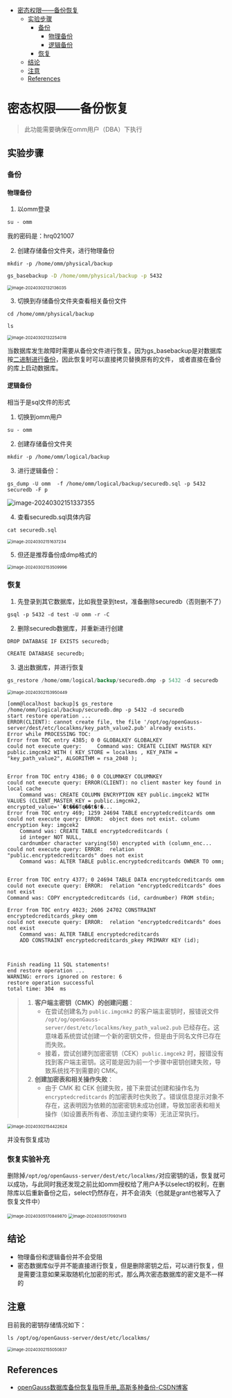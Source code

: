 - [密态权限——备份恢复](#密态权限备份恢复)
  - [实验步骤](#实验步骤)
    - [备份](#备份)
      - [物理备份](#物理备份)
      - [逻辑备份](#逻辑备份)
    - [恢复](#恢复)
  - [结论](#结论)
  - [注意](#注意)
  - [References](#references)

# 密态权限——备份恢复

> 此功能需要确保在omm用户（DBA）下执行

## 实验步骤

### 备份

#### 物理备份

1. 以omm登录

```
su - omm 
```

  我的密码是：hrq021007

2. 创建存储备份文件夹，进行物理备份

```shell
mkdir -p /home/omm/physical/backup
```

```cmd
gs_basebackup -D /home/omm/physical/backup -p 5432
```

<img src="密态权限-备份恢复.assets/image-20240302132136035.png" alt="image-20240302132136035" style="zoom:67%;" />

3. 切换到存储备份文件夹查看相关备份文件

```shell
cd /home/omm/physical/backup
```

```shell
ls
```

<img src="密态权限-备份恢复.assets/image-20240302132254018.png" alt="image-20240302132254018" style="zoom:67%;" />

当数据库发生故障时需要从备份文件进行恢复。因为gs_basebackup是对数据库按<u>二进制进行备份</u>，因此恢复时可以直接拷贝替换原有的文件， 或者直接在备份的库上启动数据库。

#### 逻辑备份

  相当于是sql文件的形式

1. 切换到omm用户

```
su - omm              
```

2. 创建存储备份文件夹

```
mkdir -p /home/omm/logical/backup
```

3. 进行逻辑备份：

```
gs_dump -U omm  -f /home/omm/logical/backup/securedb.sql -p 5432 securedb -F p
```

![image-20240302151337355](密态权限-备份恢复.assets/image-20240302151337355.png)

4. 查看securedb.sql具体内容

```
cat securedb.sql
```

<img src="密态权限-备份恢复.assets/image-20240302151637234.png" alt="image-20240302151637234" style="zoom:67%;" />

5. 但还是推荐备份成dmp格式的

<img src="密态权限-备份恢复.assets/image-20240302153509996.png" alt="image-20240302153509996" style="zoom:67%;" />

### 恢复

1. 先登录到其它数据库，比如我登录到test，准备删除securedb（否则删不了）

```
gsql -p 5432 -d test -U omm -r -C
```

2. 删除securedb数据库，并重新进行创建

```
DROP DATABASE IF EXISTS securedb;
```

```
CREATE DATABASE securedb;
```

3. 退出数据库，并进行恢复

```sql
gs_restore /home/omm/logical/backup/securedb.dmp -p 5432 -d securedb
```

<img src="密态权限-备份恢复.assets/image-20240302153950449.png" alt="image-20240302153950449" style="zoom:67%;" />

```
[omm@localhost backup]$ gs_restore /home/omm/logical/backup/securedb.dmp -p 5432 -d securedb
start restore operation ...
ERROR(CLIENT): cannot create file, the file '/opt/og/openGauss-server/dest/etc/localkms/key_path_value2.pub' already exists.
Error while PROCESSING TOC:
Error from TOC entry 4385; 0 0 GLOBALKEY GLOBALKEY 
could not execute query:     Command was: CREATE CLIENT MASTER KEY public.imgcmk2 WITH ( KEY_STORE = localkms , KEY_PATH = "key_path_value2", ALGORITHM = rsa_2048 );


Error from TOC entry 4386; 0 0 COLUMNKEY COLUMNKEY 
could not execute query: ERROR(CLIENT): no client master key found in local cache
    Command was: CREATE COLUMN ENCRYPTION KEY public.imgcek2 WITH VALUES (CLIENT_MASTER_KEY = public.imgcmk2, encrypted_value='`�t���Tq��t�!�...
Error from TOC entry 469; 1259 24694 TABLE encryptedcreditcards omm
could not execute query: ERROR:  object does not exist. column encryption key: imgcek2
    Command was: CREATE TABLE encryptedcreditcards (
    id integer NOT NULL,
    cardnumber character varying(50) encrypted with (column_enc...
could not execute query: ERROR:  relation "public.encryptedcreditcards" does not exist
    Command was: ALTER TABLE public.encryptedcreditcards OWNER TO omm;


Error from TOC entry 4377; 0 24694 TABLE DATA encryptedcreditcards omm
could not execute query: ERROR:  relation "encryptedcreditcards" does not exist
Command was: COPY encryptedcreditcards (id, cardnumber) FROM stdin;

Error from TOC entry 4023; 2606 24702 CONSTRAINT encryptedcreditcards_pkey omm
could not execute query: ERROR:  relation "encryptedcreditcards" does not exist
    Command was: ALTER TABLE encryptedcreditcards
    ADD CONSTRAINT encryptedcreditcards_pkey PRIMARY KEY (id);



Finish reading 11 SQL statements!
end restore operation ...
WARNING: errors ignored on restore: 6
restore operation successful
total time: 304  ms
```

> 1. **客户端主密钥（CMK）的创建问题**：
>    - 在尝试创建名为 `public.imgcmk2` 的客户端主密钥时，报错说文件 `/opt/og/openGauss-server/dest/etc/localkms/key_path_value2.pub` 已经存在。这意味着系统尝试创建一个新的密钥文件，但是由于同名文件已存在而失败。
>    - 接着，尝试创建列加密密钥（CEK）`public.imgcek2` 时，报错没有找到客户端主密钥。这可能是因为前一个步骤中密钥创建失败，导致系统找不到需要的 CMK。
> 2. **创建加密表和相关操作失败**：
>    - 由于 CMK 和 CEK 创建失败，接下来尝试创建和操作名为 `encryptedcreditcards` 的加密表时也失败了。错误信息提示对象不存在，这表明因为依赖的加密密钥未成功创建，导致加密表和相关操作（如设置表所有者、添加主键约束等）无法正常执行。

<img src="密态权限-备份恢复.assets/image-20240302154422624.png" alt="image-20240302154422624" style="zoom:67%;" />

  并没有恢复成功

### 恢复实验补充

  删除掉`/opt/og/openGauss-server/dest/etc/localkms/`对应密钥的话，恢复就可以成功，与此同时我还发现之前比如omm授权给了用户A予以select的权利，在删除库以后重新备份之后，select仍然存在，并不会消失（也就是grant也被写入了恢复文件中）

<img src="密态权限-备份恢复.assets/image-20240305170849870.png" alt="image-20240305170849870" style="zoom:67%;" />

<img src="密态权限-备份恢复.assets/image-20240305170931413.png" alt="image-20240305170931413" style="zoom:67%;" />

## 结论

- 物理备份和逻辑备份并不会受阻
- 密态数据库似乎并不能直接进行恢复，但是删除密钥之后，可以进行恢复，但是需要注意如果采取随机化加密的形式，那么两次密态数据库的密文是不一样的

## 注意

目前我的密钥存储情况如下：

```
ls /opt/og/openGauss-server/dest/etc/localkms/
```

<img src="密态权限-备份恢复.assets/image-20240302155050837.png" alt="image-20240302155050837" style="zoom:67%;" />

## References

- [openGauss数据库备份恢复指导手册_高斯多种备份-CSDN博客](https://blog.csdn.net/GaussDB/article/details/122920923)
